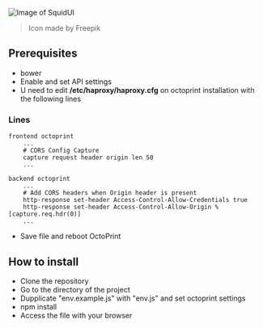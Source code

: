 ![Image of SquidUI](https://git.makz.me/harkor/octopouet/raw/master/img/squid.png)
> Icon made by Freepik

## Prerequisites

- bower
- Enable and set API settings
- U need to edit **/etc/haproxy/haproxy.cfg** on octoprint installation with the following lines

### Lines
    frontend octoprint
        ...
        # CORS Config Capture
        capture request header origin len 50
        ...

    backend octoprint
        ...
        # Add CORS headers when Origin header is present
        http-response set-header Access-Control-Allow-Credentials true
        http-response set-header Access-Control-Allow-Origin %[capture.req.hdr(0)]
        ...

- Save file and reboot OctoPrint

## How to install

- Clone the repository
- Go to the directory of the project
- Dupplicate "env.example.js" with "env.js" and set octoprint settings
- npm install
- Access the file with your browser
